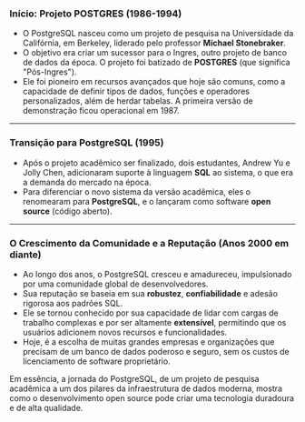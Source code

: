 ### Início: Projeto POSTGRES (1986-1994)

* O PostgreSQL nasceu como um projeto de pesquisa na Universidade da Califórnia, em Berkeley, liderado pelo professor **Michael Stonebraker**.
* O objetivo era criar um sucessor para o Ingres, outro projeto de banco de dados da época. O projeto foi batizado de **POSTGRES** (que significa "Pós-Ingres").
* Ele foi pioneiro em recursos avançados que hoje são comuns, como a capacidade de definir tipos de dados, funções e operadores personalizados, além de herdar tabelas. A primeira versão de demonstração ficou operacional em 1987.

---

### Transição para PostgreSQL (1995)

* Após o projeto acadêmico ser finalizado, dois estudantes, Andrew Yu e Jolly Chen, adicionaram suporte à linguagem **SQL** ao sistema, o que era a demanda do mercado na época.
* Para diferenciar o novo sistema da versão acadêmica, eles o renomearam para **PostgreSQL**, e o lançaram como software **open source** (código aberto).

---

### O Crescimento da Comunidade e a Reputação (Anos 2000 em diante)

* Ao longo dos anos, o PostgreSQL cresceu e amadureceu, impulsionado por uma comunidade global de desenvolvedores.
* Sua reputação se baseia em sua **robustez**, **confiabilidade** e adesão rigorosa aos padrões SQL.
* Ele se tornou conhecido por sua capacidade de lidar com cargas de trabalho complexas e por ser altamente **extensível**, permitindo que os usuários adicionem novos recursos e funcionalidades.
* Hoje, é a escolha de muitas grandes empresas e organizações que precisam de um banco de dados poderoso e seguro, sem os custos de licenciamento de software proprietário.

Em essência, a jornada do PostgreSQL, de um projeto de pesquisa acadêmica a um dos pilares da infraestrutura de dados moderna, mostra como o desenvolvimento open source pode criar uma tecnologia duradoura e de alta qualidade.
